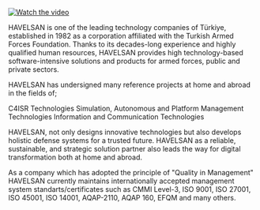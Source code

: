 [![Watch the video](https://en.wikipedia.org/wiki/HAVELSAN#/media/File:Havelsan_logo.svg)](https://www.havelsan.com.tr/content/files/uploads/new-videos-en/GENEL%20TANITIM%20-%20ENG.mp4)


HAVELSAN is one of the leading technology companies of Türkiye, established in 1982 as a corporation affiliated with the Turkish Armed Forces Foundation. Thanks to its decades-long experience and highly qualified human resources, HAVELSAN provides high technology-based software-intensive solutions and products for armed forces, public and private sectors. 

 

HAVELSAN has undersigned many reference projects  at home and abroad in the fields of;

C4ISR Technologies
Simulation, Autonomous and Platform Management Technologies
Information and Communication Technologies
 

HAVELSAN, not only designs innovative technologies but also develops holistic defense systems for a trusted future. HAVELSAN as a reliable, sustainable, and strategic solution partner also leads the way for digital transformation both at home and abroad.

 

As a company which has adopted the principle of "Quality in Management" HAVELSAN currently maintains internationally accepted management system standarts/certificates such as CMMI Level-3, ISO 9001, ISO 27001, ISO 45001, ISO 14001, AQAP-2110, AQAP 160, EFQM and many others.